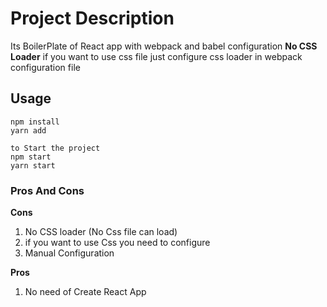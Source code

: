 #  Project Description

Its BoilerPlate of React app with webpack and babel configuration **No CSS Loader** if you want to use css file just configure css loader in webpack configuration file

## Usage

```
npm install 
yarn add

to Start the project 
npm start
yarn start
```


### Pros And Cons

**Cons**
1. No CSS loader (No Css file can load)
2. if you want to use Css you need to configure
3. Manual Configuration 

**Pros**
1. No need of Create React App
